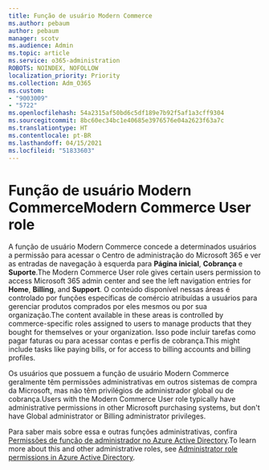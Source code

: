 ```yaml
---
title: Função de usuário Modern Commerce
ms.author: pebaum
author: pebaum
manager: scotv
ms.audience: Admin
ms.topic: article
ms.service: o365-administration
ROBOTS: NOINDEX, NOFOLLOW
localization_priority: Priority
ms.collection: Adm_O365
ms.custom:
- "9003009"
- "5722"
ms.openlocfilehash: 54a2315af50bd6c5df189e7b92f5af1a3cff9304
ms.sourcegitcommit: 8bc60ec34bc1e40685e3976576e04a2623f63a7c
ms.translationtype: HT
ms.contentlocale: pt-BR
ms.lasthandoff: 04/15/2021
ms.locfileid: "51833603"
---
```

# <a name="modern-commerce-user-role"></a><span data-ttu-id="39b87-102">Função de usuário Modern Commerce</span><span class="sxs-lookup"><span data-stu-id="39b87-102">Modern Commerce User role</span></span>

<span data-ttu-id="39b87-103">A função de usuário Modern Commerce concede a determinados usuários a permissão para acessar o Centro de administração do Microsoft 365 e ver as entradas de navegação à esquerda para **Página inicial**, **Cobrança** e **Suporte**.</span><span class="sxs-lookup"><span data-stu-id="39b87-103">The Modern Commerce User role gives certain users permission to access Microsoft 365 admin center and see the left navigation entries for **Home**, **Billing**, and **Support**.</span></span> <span data-ttu-id="39b87-104">O conteúdo disponível nessas áreas é controlado por funções específicas de comércio atribuídas a usuários para gerenciar produtos comprados por eles mesmos ou por sua organização.</span><span class="sxs-lookup"><span data-stu-id="39b87-104">The content available in these areas is controlled by commerce-specific roles assigned to users to manage products that they bought for themselves or your organization.</span></span> <span data-ttu-id="39b87-105">Isso pode incluir tarefas como pagar faturas ou para acessar contas e perfis de cobrança.</span><span class="sxs-lookup"><span data-stu-id="39b87-105">This might include tasks like paying bills, or for access to billing accounts and billing profiles.</span></span>

<span data-ttu-id="39b87-106">Os usuários que possuem a função de usuário Modern Commerce geralmente têm permissões administrativas em outros sistemas de compra da Microsoft, mas não têm privilégios de administrador global ou de cobrança.</span><span class="sxs-lookup"><span data-stu-id="39b87-106">Users with the Modern Commerce User role typically have administrative permissions in other Microsoft purchasing systems, but don't have Global administrator or Billing administrator privileges.</span></span>

<span data-ttu-id="39b87-107">Para saber mais sobre essa e outras funções administrativas, confira [Permissões de função de administrador no Azure Active Directory](https://docs.microsoft.com/azure/active-directory/users-groups-roles/directory-assign-admin-roles#modern-commerce-administrator).</span><span class="sxs-lookup"><span data-stu-id="39b87-107">To learn more about this and other administrative roles, see [Administrator role permissions in Azure Active Directory](https://docs.microsoft.com/azure/active-directory/users-groups-roles/directory-assign-admin-roles#modern-commerce-administrator).</span></span>